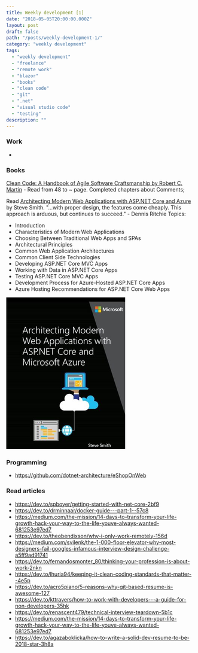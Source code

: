 ```yaml
---
title: Weekly development [1] 
date: "2018-05-05T20:00:00.000Z"
layout: post
draft: false
path: "/posts/weekly-development-1/"
category: "weekly development"
tags:
  - "weekly development"
  - "freelance"
  - "remote work"
  - "blazor"
  - "books"
  - "clean code"
  - "git"
  - ".net"
  - "visual studio code"
  - "testing"
description: ""
---
```


### Work 
* 

### Books

[Clean Code: A Handbook of Agile Software Craftsmanship by Robert C. Martin](https://www.goodreads.com/book/show/3735293-clean-code) - Read from 48 to ~ page. Completed chapters about Comments;

Read [Architecting Modern Web Applications with ASP.NET Core and Azure](https://www.goodreads.com/book/show/35699060-architecting-modern-web-applications-with-asp-net-core-and-azure) by Steve Smith.
"...with proper design, the features come cheaply. This approach is arduous, but continues to succeed." - Dennis Ritchie
Topics:
* Introduction
* Characteristics of Modern Web Applications
* Choosing Between Traditional Web Apps and SPAs
* Architectural Principles
* Common Web Application Architectures
* Common Client Side Technologies
* Developing ASP.NET Core MVC Apps
* Working with Data in ASP.NET Core Apps
* Testing ASP.NET Core MVC Apps
* Development Process for Azure-Hosted ASP.NET Core Apps
* Azure Hosting Recommendations for ASP.NET Core Web Apps

![Architecting Modern Web Applications with ASP.NET Core and Azure](architecting-modern-web-applications-with-asp-net-core.jpg)

### Programming
* https://github.com/dotnet-architecture/eShopOnWeb

### Read articles
* https://dev.to/spboyer/getting-started-with-net-core-2bf9
* https://dev.to/drminnaar/docker-guide---part-1--57c8
* https://medium.com/the-mission/14-days-to-transform-your-life-growth-hack-your-way-to-the-life-youve-always-wanted-681253e97ed7
* https://dev.to/theobendixson/why-i-only-work-remotely-156d
* https://medium.com/svilenk/the-1-000-floor-elevator-why-most-designers-fail-googles-infamous-interview-design-challenge-a5ff9ad91741
* https://dev.to/fernandosmonter_80/thinking-your-profession-is-about-work-2nkn
* https://dev.to/lhuria94/keeping-it-clean-coding-standards-that-matter--4e5p
* https://dev.to/acro5piano/5-reasons-why-git-based-resume-is-awesome-127
* https://dev.to/kttravers/how-to-work-with-developers---a-guide-for-non-developers-35hk
* https://dev.to/renascent479/technical-interview-teardown-5b1c
* https://medium.com/the-mission/14-days-to-transform-your-life-growth-hack-your-way-to-the-life-youve-always-wanted-681253e97ed7
* https://dev.to/agazaboklicka/how-to-write-a-solid-dev-resume-to-be-2018-star-3h8a